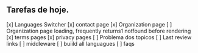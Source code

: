 ## Tarefas de hoje.
[x] Languages Switcher
[x] contact page
[x] Organization page
[ ] Organization page loading, frequently returns1 notfound before rendering
[x] terms pages
[x] privacy pages
[ ] Problema dos topicos
[ ] Last review links 
[ ] middleware
[ ] buiild all languagues 
[ ] faqs